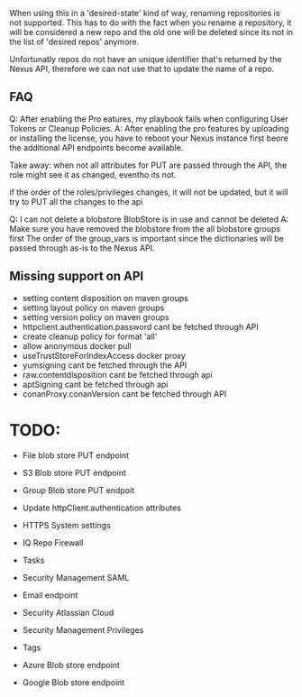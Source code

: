 When using this in a 'desired-state' kind of way, renaming repositories is not supported. This has to do with the fact when you rename a repository, it will be considered a new repo and the old one will be deleted since its not in the list of 'desired repos' anymore.

Unfortunatly repos do not have an unique identifier that's returned by the Nexus API, therefore we can not use that to update the name of a repo.

## FAQ

Q: After enabling the Pro eatures, my playbook fails when configuring User Tokens or Cleanup Policies.
A: After enabling the pro features by uploading or installing the license, you have to reboot your Nexus instance first beore the additional API endpoints become available.

Take away: when not all attributes for PUT are passed through the API, the role might see it as changed, eventho its not.

if the order of the roles/privileges changes, it will not be updated, but it will try to PUT all the changes to the api

Q: I can not delete a blobstore BlobStore is in use and cannot be deleted
A: Make sure you have removed the blobstore from the all blobstore groups first
The order of the group_vars is important since the dictionaries will be passed through as-is to the Nexus API.

## Missing support on API
- setting content disposition on maven groups
- setting layout policy on maven groups
- setting version policy on maven groups
- httpclient.authentication.password cant be fetched through API
- create cleanup policy for format 'all'
- allow anonymous docker pull
- useTrustStoreForIndexAccess docker proxy
- yumsigning cant be fetched through the API
- raw.contentdisposition cant be fetched through api
- aptSigning cant be fetched through api
- conanProxy.conanVersion cant be fetched through API


# TODO:
- File blob store PUT endpoint
- S3 Blob store PUT endpoint
- Group Blob store PUT endpoit
- Update httpClient.authentication attributes

- HTTPS System settings
- IQ Repo Firewall
- Tasks
- Security Management SAML
- Email endpoint
- Security Atlassian Cloud
- Security Management Privileges
- Tags
- Azure Blob store endpoint
- Google Blob store endpoint
